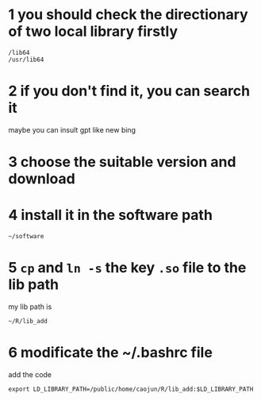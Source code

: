 # 1 you should check the directionary of two local library firstly
```
/lib64
/usr/lib64
```
# 2 if you don't find it, you can search it
maybe you can insult gpt like new bing

# 3 choose the suitable version and download

# 4 install it in the software path
```
~/software
```

# 5 `cp` and `ln -s` the key `.so` file to the lib path
my lib path is
```
~/R/lib_add
```

# 6 modificate the ~/.bashrc file
add the code
```
export LD_LIBRARY_PATH=/public/home/caojun/R/lib_add:$LD_LIBRARY_PATH
```

 
